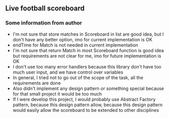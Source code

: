 ## Live football scoreboard


### Some information from author
* I'm not sure that store matches in Scoreboard in list are good idea, but I don't have any better option, imo for current implementation is OK
* endTime for Match is not needed in current implementation
* I'm not sure that return Match in most Scoreboard function is good idea but requirements are not clear for me, imo for future implementation is OK
* I don't use too many error handlers because this library don't have too much user input, and we have control over variables
* In general, I tried not to go out of the scope of the task, all the requirements are done
* Also didn't implement any design pattern or something special because for that small project it would be too much
* If I were develop this project, I would probably use Abstract Factory pattern, because this design pattern allow, because this design pattern would easily allow the scoreboard to be extended to other disciplines 